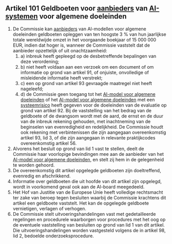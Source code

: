 ## Artikel 101 Geldboeten voor [aanbieders](a3.md#^aanbieder) van [AI-systemen](a3.md#^ai-systeem) voor algemene doeleinden

1. De Commissie kan [aanbieders](a3.md#^aanbieder) van AI-modellen voor algemene doeleinden geldboeten opleggen van ten hoogste 3 % van hun jaarlijkse totale wereldwijde omzet in het voorgaande boekjaar of 15 000 000 EUR, indien dat hoger is, wanneer de Commissie vaststelt dat de aanbieder opzettelijk of uit onachtzaamheid:
	1. a) inbreuk heeft gepleegd op de desbetreffende bepalingen van deze verordening;
	2. b) niet heeft voldaan aan een verzoek om een document of om informatie op grond van artikel 91, of onjuiste, onvolledige of misleidende informatie heeft verstrekt;
	3. c) een op grond van artikel 93 gevraagde maatregel niet heeft nageleefd;
	4. d) de Commissie geen toegang tot het [AI-model voor algemene doeleinden](a3.md#^gpai) of het [AI-model voor algemene doeleinden](a3.md#^gpai) met een [systeemrisico](a3.md#^sysrisk) heeft gegeven voor de doeleinden van de evaluatie op grond van artikel 92.
   Bij de vaststelling van het bedrag van de geldboete of de dwangsom wordt met de aard, de ernst en de duur van de inbreuk rekening gehouden, met inachtneming van de beginselen van evenredigheid en redelijkheid. De Commissie houdt ook rekening met verbintenissen die zijn aangegaan overeenkomstig artikel 93, lid 3, of die zijn aangegaan in relevante praktijkcodes overeenkomstig artikel 56.
2. Alvorens het besluit op grond van lid 1 vast te stellen, deelt de Commissie haar voorlopige bevindingen mee aan de aanbieder van het [AI-model voor algemene doeleinden](a3.md#^gpai), en stelt zij hem in de gelegenheid te worden gehoord.
3. De overeenkomstig dit artikel opgelegde geldboeten zijn doeltreffend, evenredig en afschrikkend.
4. Informatie over geldboeten die uit hoofde van dit artikel zijn opgelegd, wordt in voorkomend geval ook aan de AI-board meegedeeld.
5. Het Hof van Justitie van de Europese Unie heeft volledige rechtsmacht ter zake van beroep tegen besluiten waarbij de Commissie krachtens dit artikel een geldboete vaststelt. Het kan de opgelegde geldboete vernietigen, verlagen of verhogen.
6. De Commissie stelt uitvoeringshandelingen vast met gedetailleerde regelingen en procedurele waarborgen voor procedures met het oog op de eventuele vaststelling van besluiten op grond van lid 1 van dit artikel. Die uitvoeringshandelingen worden vastgesteld volgens de in artikel 98, lid 2, bedoelde onderzoeksprocedure.